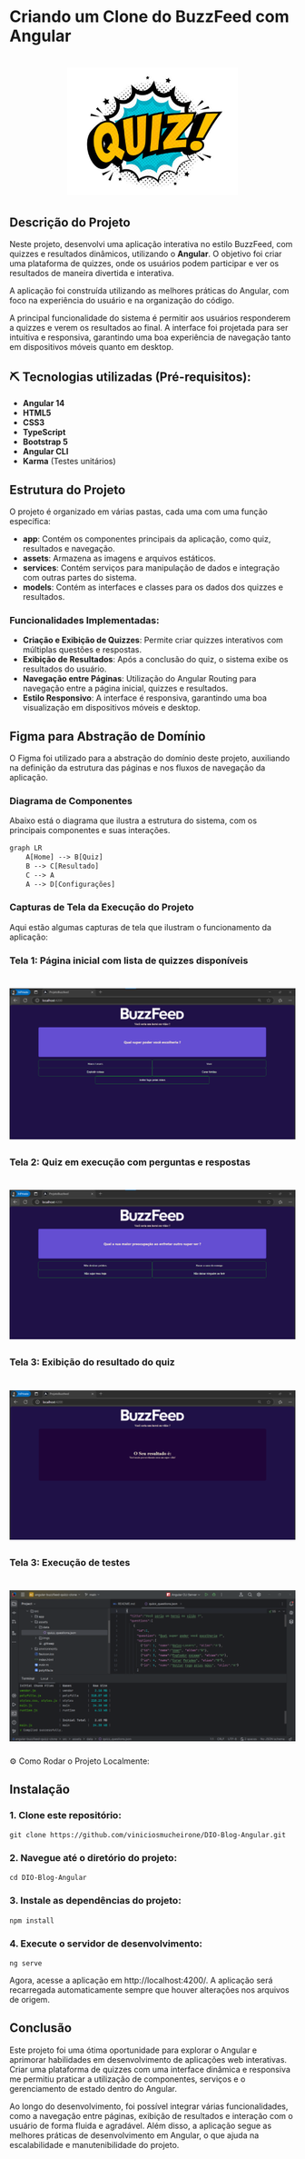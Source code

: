 # Criando um Clone do BuzzFeed com Angular

<h1 align="center">
    <img alt="BuzzFeed" src="img/quiz.jpg" width="300px" />
</h1>

## Descrição do Projeto

Neste projeto, desenvolvi uma aplicação interativa no estilo BuzzFeed, com quizzes e resultados dinâmicos, utilizando o **Angular**. O objetivo foi criar uma plataforma de quizzes, onde os usuários podem participar e ver os resultados de maneira divertida e interativa.

A aplicação foi construída utilizando as melhores práticas do Angular, com foco na experiência do usuário e na organização do código.

A principal funcionalidade do sistema é permitir aos usuários responderem a quizzes e verem os resultados ao final. A interface foi projetada para ser intuitiva e responsiva, garantindo uma boa experiência de navegação tanto em dispositivos móveis quanto em desktop.

## ⛏️ Tecnologias utilizadas (Pré-requisitos):

- **Angular 14**
- **HTML5**
- **CSS3**
- **TypeScript**
- **Bootstrap 5**
- **Angular CLI**
- **Karma** (Testes unitários)

## Estrutura do Projeto

O projeto é organizado em várias pastas, cada uma com uma função específica:

- **app**: Contém os componentes principais da aplicação, como quiz, resultados e navegação.
- **assets**: Armazena as imagens e arquivos estáticos.
- **services**: Contém serviços para manipulação de dados e integração com outras partes do sistema.
- **models**: Contém as interfaces e classes para os dados dos quizzes e resultados.

### Funcionalidades Implementadas:

- **Criação e Exibição de Quizzes**: Permite criar quizzes interativos com múltiplas questões e respostas.
- **Exibição de Resultados**: Após a conclusão do quiz, o sistema exibe os resultados do usuário.
- **Navegação entre Páginas**: Utilização do Angular Routing para navegação entre a página inicial, quizzes e resultados.
- **Estilo Responsivo**: A interface é responsiva, garantindo uma boa visualização em dispositivos móveis e desktop.

## Figma para Abstração de Domínio

O Figma foi utilizado para a abstração do domínio deste projeto, auxiliando na definição da estrutura das páginas e nos fluxos de navegação da aplicação.

### Diagrama de Componentes

Abaixo está o diagrama que ilustra a estrutura do sistema, com os principais componentes e suas interações.

```mermaid
graph LR
    A[Home] --> B[Quiz]
    B --> C[Resultado]
    C --> A
    A --> D[Configurações]
```

### Capturas de Tela da Execução do Projeto
Aqui estão algumas capturas de tela que ilustram o funcionamento da aplicação:

### Tela 1: Página inicial com lista de quizzes disponíveis

<h1 align="center"> <img alt="Página Inicial" src="img/imagem1.png"/> </h1>

### Tela 2: Quiz em execução com perguntas e respostas
<h1 align="center"> <img alt="Quiz em Execução" src="img/imagem3.png"/> </h1>

### Tela 3: Exibição do resultado do quiz
<h1 align="center"> <img alt="Resultado do Quiz" src="img/imagem2.png"/> </h1>

### Tela 3: Execução de testes
<h1 align="center"> <img alt="Resultado do Quiz" src="img/imagem4.png"/> </h1>

⚙️ Como Rodar o Projeto Localmente: 

## Instalação
### 1. Clone este repositório:
```
git clone https://github.com/viniciosmucheirone/DIO-Blog-Angular.git
```
### 2. Navegue até o diretório do projeto:

```
cd DIO-Blog-Angular
```
### 3. Instale as dependências do projeto:
```
npm install
```
### 4. Execute o servidor de desenvolvimento:
```
ng serve
```

Agora, acesse a aplicação em http://localhost:4200/. A aplicação será recarregada automaticamente sempre que houver alterações nos arquivos de origem.

## Conclusão
Este projeto foi uma ótima oportunidade para explorar o Angular e aprimorar habilidades em desenvolvimento de aplicações web interativas. Criar uma plataforma de quizzes com uma interface dinâmica e responsiva me permitiu praticar a utilização de componentes, serviços e o gerenciamento de estado dentro do Angular.

Ao longo do desenvolvimento, foi possível integrar várias funcionalidades, como a navegação entre páginas, exibição de resultados e interação com o usuário de forma fluida e agradável. Além disso, a aplicação segue as melhores práticas de desenvolvimento em Angular, o que ajuda na escalabilidade e manutenibilidade do projeto.